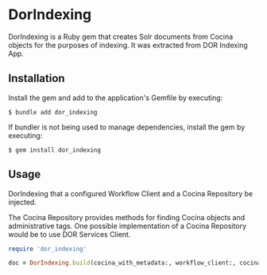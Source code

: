 # DorIndexing

DorIndexing is a Ruby gem that creates Solr documents from Cocina objects for the purposes of indexing. It was extracted from DOR Indexing App.

## Installation

Install the gem and add to the application's Gemfile by executing:

    $ bundle add dor_indexing

If bundler is not being used to manage dependencies, install the gem by executing:

    $ gem install dor_indexing

## Usage

DorIndexing that a configured Workflow Client and a Cocina Repository be injected.

The Cocina Repository provides methods for finding Cocina objects and administrative tags. One possible implementation of a Cocina Repository would be to use DOR Services Client.

```ruby
require 'dor_indexing'

doc = DorIndexing.build(cocina_with_metadata:, workflow_client:, cocina_repository:)
```
